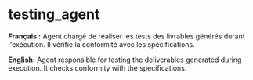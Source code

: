 # testing_agent

**Français :** Agent chargé de réaliser les tests des livrables générés durant l'exécution. Il vérifie la conformité avec les spécifications.

**English:** Agent responsible for testing the deliverables generated during execution. It checks conformity with the specifications.
